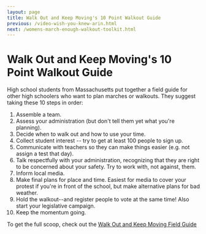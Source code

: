 ```yaml
---
layout: page
title: Walk Out and Keep Moving's 10 Point Walkout Guide
previous: /video-wish-you-knew-arin.html
next: /womens-march-enough-walkout-toolkit.html
---
```


Walk Out and Keep Moving's 10 Point Walkout Guide
=================

High school students from Massachusetts put together a field guide for other high schoolers who want to plan marches or walkouts. They suggest taking these 10 steps in order:
1. Assemble a team.
2. Assess your administration (but don't tell them yet what you're planning).
3. Decide when to walk out and how to use your time.
4. Collect student interest -- try to get at least 100 people to sign up.
5. Communicate with teachers so they can make things easier (e.g. not assign a test that day).
6. Talk respectfully with your administration, recognizing that they are right to be concerned about your safety. Try to work with, not against, them.
7. Inform local media.
8. Make final plans for place and time. Easiest for media to cover your protest if you're in front of the school, but make alternative plans for bad weather.
9. Hold the walkout--and register people to vote at the same time! Also start your legislative campaign.
10. Keep the momentum going.

To get the full scoop, check out the [Walk Out and Keep Moving Field Guide](https://drive.google.com/file/d/1Io_i1kCYeOvGIEWT1qXMGtcwbXmQ-l_j/view)
